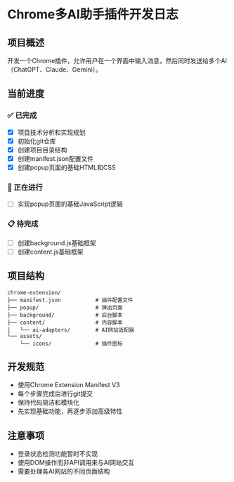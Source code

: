 # Chrome多AI助手插件开发日志

## 项目概述
开发一个Chrome插件，允许用户在一个界面中输入消息，然后同时发送给多个AI（ChatGPT、Claude、Gemini）。

## 当前进度

### ✅ 已完成
- [x] 项目技术分析和实现规划
- [x] 初始化git仓库
- [x] 创建项目目录结构
- [x] 创建manifest.json配置文件
- [x] 创建popup页面的基础HTML和CSS

### 🔄 正在进行
- [ ] 实现popup页面的基础JavaScript逻辑

### 📋 待完成
- [ ] 创建background.js基础框架
- [ ] 创建content.js基础框架

## 项目结构
```
chrome-extension/
├── manifest.json           # 插件配置文件
├── popup/                  # 弹出页面
├── background/             # 后台脚本
├── content/                # 内容脚本
│   └── ai-adapters/        # AI网站适配器
└── assets/
    └── icons/              # 插件图标
```

## 开发规范
- 使用Chrome Extension Manifest V3
- 每个步骤完成后进行git提交
- 保持代码简洁和模块化
- 先实现基础功能，再逐步添加高级特性

## 注意事项
- 登录状态检测功能暂时不实现
- 使用DOM操作而非API调用来与AI网站交互
- 需要处理各AI网站的不同页面结构